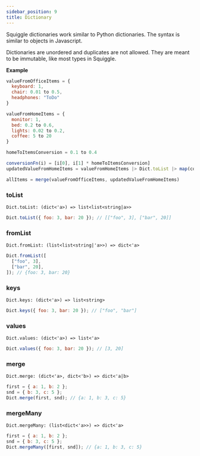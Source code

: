 ```yaml
---
sidebar_position: 9
title: Dictionary
---
```


Squiggle dictionaries work similar to Python dictionaries. The syntax is similar to objects in Javascript.

Dictionaries are unordered and duplicates are not allowed. They are meant to be immutable, like most types in Squiggle.

**Example**

```javascript
valueFromOfficeItems = {
  keyboard: 1,
  chair: 0.01 to 0.5,
  headphones: "ToDo"
}

valueFromHomeItems = {
  monitor: 1,
  bed: 0.2 to 0.6,
  lights: 0.02 to 0.2,
  coffee: 5 to 20
}

homeToItemsConversion = 0.1 to 0.4

conversionFn(i) = [i[0], i[1] * homeToItemsConversion]
updatedValueFromHomeItems = valueFromHomeItems |> Dict.toList |> map(conversionFn) |> Dict.fromList

allItems = merge(valueFromOfficeItems, updatedValueFromHomeItems)
```

### toList

```
Dict.toList: (dict<'a>) => list<list<string|a>>
```

```js
Dict.toList({ foo: 3, bar: 20 }); // [["foo", 3], ["bar", 20]]
```

### fromList

```
Dict.fromList: (list<list<string|'a>>) => dict<'a>
```

```js
Dict.fromList([
  ["foo", 3],
  ["bar", 20],
]); // {foo: 3, bar: 20}
```

### keys

```
Dict.keys: (dict<'a>) => list<string>
```

```js
Dict.keys({ foo: 3, bar: 20 }); // ["foo", "bar"]
```

### values

```
Dict.values: (dict<'a>) => list<'a>
```

```js
Dict.values({ foo: 3, bar: 20 }); // [3, 20]
```

### merge

```
Dict.merge: (dict<'a>, dict<'b>) => dict<'a|b>
```

```js
first = { a: 1, b: 2 };
snd = { b: 3, c: 5 };
Dict.merge(first, snd); // {a: 1, b: 3, c: 5}
```

### mergeMany

```
Dict.mergeMany: (list<dict<'a>>) => dict<'a>
```

```js
first = { a: 1, b: 2 };
snd = { b: 3, c: 5 };
Dict.mergeMany([first, snd]); // {a: 1, b: 3, c: 5}
```
